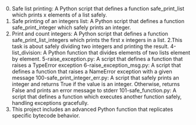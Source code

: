 0. Safe list printing: A Python script that defines a function safe_print_list which prints x elements of a list safely.
1. Safe printing of an integers list: A Python script that defines a function safe_print_integer which safely prints an integer.
2. Print and count integers: A Python script that defines a function safe_print_list_integers which prints the first x integers in a list.
2.This task is about safely dividing two integers and printing the result.
4-list_division: A Python function that divides elements of two lists element by element.
5-raise_exception.py: A script that defines a function that raises a TypeError exception
6-raise_exception_msg.py: A script that defines a function that raises a NameError exception with a given message
100-safe_print_integer_err.py: A script that safely prints an integer and returns True if the value is an integer. Otherwise, returns False and prints an error message to stderr
101-safe_function.py: A script that defines a function which executes another function safely, handling exceptions gracefully.
102. This project includes an advanced Python function that replicates specific bytecode behavior.

